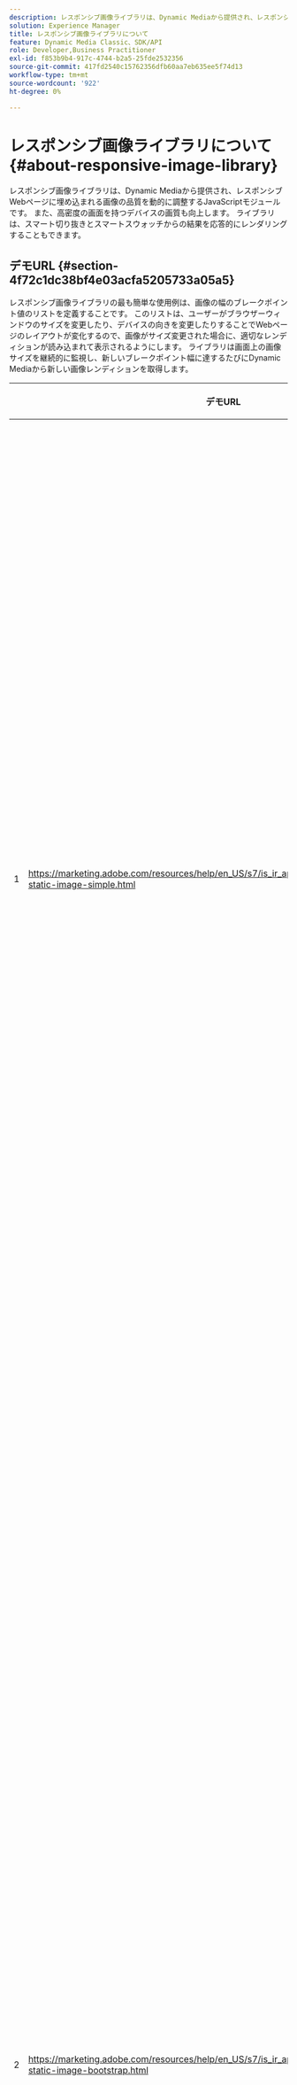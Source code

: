 ```yaml
---
description: レスポンシブ画像ライブラリは、Dynamic Mediaから提供され、レスポンシブWebページに埋め込まれる画像の品質を動的に調整するJavaScriptモジュールです。 また、高密度の画面を持つデバイスの画質も向上します。 ライブラリは、スマート切り抜きとスマートスウォッチからの結果を応答的にレンダリングすることもできます。
solution: Experience Manager
title: レスポンシブ画像ライブラリについて
feature: Dynamic Media Classic、SDK/API
role: Developer,Business Practitioner
exl-id: f853b9b4-917c-4744-b2a5-25fde2532356
source-git-commit: 417fd2540c15762356dfb60aa7eb635ee5f74d13
workflow-type: tm+mt
source-wordcount: '922'
ht-degree: 0%

---
```


# レスポンシブ画像ライブラリについて{#about-responsive-image-library}

レスポンシブ画像ライブラリは、Dynamic Mediaから提供され、レスポンシブWebページに埋め込まれる画像の品質を動的に調整するJavaScriptモジュールです。 また、高密度の画面を持つデバイスの画質も向上します。 ライブラリは、スマート切り抜きとスマートスウォッチからの結果を応答的にレンダリングすることもできます。

## デモURL {#section-4f72c1dc38bf4e03acfa5205733a05a5}

レスポンシブ画像ライブラリの最も簡単な使用例は、画像の幅のブレークポイント値のリストを定義することです。 このリストは、ユーザーがブラウザーウィンドウのサイズを変更したり、デバイスの向きを変更したりすることでWebページのレイアウトが変化するので、画像がサイズ変更された場合に、適切なレンディションが読み込まれて表示されるようにします。 ライブラリは画面上の画像サイズを継続的に監視し、新しいブレークポイント幅に達するたびにDynamic Mediaから新しい画像レンディションを取得します。

<table id="table_3D3D3991B802461A888E1093C1217D26"> 
 <thead> 
  <tr> 
   <th colname="col01" class="entry"> </th> 
   <th colname="col1" class="entry"> <p>デモURL </p> </th> 
   <th colname="col2" class="entry"> <p>説明 </p> </th> 
  </tr> 
 </thead>
 <tbody> 
  <tr> 
   <td colname="col01"> <p>1 </p> </td> 
   <td colname="col1"> <p> <a href="https://marketing.adobe.com/resources/help/en_US/s7/is_ir_api/is_api/samples/responsive-static-image-simple.html" scope="external" format="https"> https://marketing.adobe.com/resources/help/en_US/s7/is_ir_api/is_api/samples/responsive-static-image-simple.html  </a> </p> <p> 
     <!-- http://sasha.s7qa.com/jira-bugs/S7-7729/responsive-static-image-simple.htm--> </p> </td> 
   <td colname="col2"> <p>次に、レスポンシブ画像がWebページの幅の50%を占めるコンテナ内にある簡単な例を示します。 ブラウザーウィンドウのサイズが変更されるたびに、コンテナの幅が変更されます。 画像の幅が設定済みのブレークポイントの1つに達すると（例えば、200、400、600、800ピクセルで設定）、新しいレンディションがダウンロードされて表示されます。 目的は、不要な大きな画像を読み込まず、ネットワーク帯域幅を節約することです。 </p> <p>URLをクリックして、Webページを開き、ブラウザーウィンドウのサイズを変更し、ネットワークトラフィックを監視します。 </p> </td> 
  </tr> 
  <tr> 
   <td colname="col01"> <p>2 </p> </td> 
   <td colname="col1"> <p> <a href="https://marketing.adobe.com/resources/help/en_US/s7/is_ir_api/is_api/samples/responsive-static-image-bootstrap.html" format="https" scope="external"> https://marketing.adobe.com/resources/help/en_US/s7/is_ir_api/is_api/samples/responsive-static-image-bootstrap.html  </a> </p> <p> 
     <!-- http://sasha.s7qa.com/jira-bugs/S7-7729/responsive-static-image-bootstrap.htm--> </p> </td> 
   <td colname="col2"> <p>次のBootstrapの例は、Webページでの同じ使用例を示しています。 BootstrapのCSSに従い、レスポンシブ画像が追加されるレイアウトセルは、次の幅のいずれかを取ることができます。360、720、940ピクセル。 これらの値は、レスポンシブ画像ライブラリにブレークポイントとして渡される値と同じです。 したがって、Dynamic Mediaは、クライアントのネットワーク帯域幅が有効に使用されるようにします。 また、現在のWebページのレイアウトで必要なサイズで画像が表示され、クライアント側のブラウザーが拡大/縮小される視覚的なアーティファクトは表示されません。 </p> <p>URLをクリックして、Webページを開き、ブラウザーウィンドウのサイズを変更して別のレイアウトのブレークポイントに到達し、ネットワークトラフィックを監視します。 </p> <p>より高度な使用例としては、異なる画像プリセット、画像サービングコマンド、またはその両方を異なるブレークポイント値に関連付ける場合などがあります。 </p> </td> 
  </tr> 
  <tr> 
   <td colname="col01"> <p>3 </p> </td> 
   <td colname="col1"> <p> <a href="https://marketing.adobe.com/resources/help/en_US/s7/is_ir_api/is_api/samples/image-presets.html" format="https" scope="external"> https://marketing.adobe.com/resources/help/en_US/s7/is_ir_api/is_api/samples/image-presets.html  </a> </p> <p> 
     <!--http://sasha.s7qa.com/jira-bugs/S7-7729/image-presets.html--> </p> </td> 
   <td colname="col2"> <p>次の例では、異なるブレークポイントサイズに対して異なる画質と形式の画像プリセットが使用されます。 小さなブレークポイントの場合は、低品質のプリセットが適用され、画像サービングは6色に圧縮されたGIF画像のみを返します。 中程度のブレークポイントは、高圧縮のJPEG用に設定された画像プリセットを使用します。 最大のブレークポイントは、可逆PNGを使用して高品質の画像プリセットに関連付けられます。 このような方法では、より大きな画面を持つデバイスの帯域幅と処理能力が大きいと仮定して、高品質の画像をこのようなデバイスに配信できます。 </p> <p>URLをクリックしてWebページを開き、Webブラウザーウィンドウのサイズを大きくして小さくし、画質が低下することに注意してください。 </p> </td> 
  </tr> 
  <tr> 
   <td colname="col01"> <p>4 </p> </td> 
   <td colname="col1"> <p> <a href="https://marketing.adobe.com/resources/help/en_US/s7/is_ir_api/is_api/samples/crops.html" format="https" scope="external"> https://marketing.adobe.com/resources/help/en_US/s7/is_ir_api/is_api/samples/crops.html  </a> </p> <p> 
     <!--http://sasha.s7qa.com/jira-bugs/S7-7729/crops.html--> </p> </td> 
   <td colname="col2"> <p>画像プリセットに加えて、特定の画像サービングコマンドをブレークポイントに関連付けることができます。 次の例は、画面上の画像サイズが小さくなるにつれて、バナー画像を対象領域に対して徐々に切り抜く方法を示しています。 ここでは、最大のブレークポイントには画像サービングコマンドがまったくないので、バナー画像が完全に表示されます。 中程度のブレークポイントでは、テキスト「実行中」のランナーのみを表示し、適度な切り抜きを適用します。 小さなブレークポイントでは、製品のみが表示されるように、より多くの切り抜きが適用されます。 </p> <p>URLをクリックして、Webページを開き、ブラウザーウィンドウのサイズを変更します。 画像が大きいサイズから小さいサイズに切り抜かれるにつれて、徐々に切り抜かれていく様子に注意してください。 </p> </td> 
  </tr> 
  <tr> 
   <td colname="col01"> <p>5 </p> </td> 
   <td colname="col1"> <p> <a href="https://marketing.adobe.com/resources/help/en_US/s7/is_ir_api/is_api/samples/template.html" format="https" scope="external"> https://marketing.adobe.com/resources/help/en_US/s7/is_ir_api/is_api/samples/template.html  </a> </p> <p> 
     <!--http://sasha.s7qa.com/jira-bugs/S7-7729/template.html--> </p> </td> 
   <td colname="col2"> <p>また、画像サービングコマンドと画像サービングテンプレートを使用して、画像サイズに基づいて特定のテンプレートパラメーターを制御することもできます。 次の例では、画像サービングテンプレートを使用し、テキストオーバーレイのフォントサイズが<span class="codeph"> $fontsize </span>パラメーターを使用してパラメーター化されます。 レスポンシブ画像は、テキストが常に読み取り可能な状態を保つために、画像サイズを小さくするために大きいフォントサイズを使用するように設定されています。 </p> </td> 
  </tr> 
 </tbody> 
</table>

## 必要システム構成 {#section-35ea9e9c79cc43d7bcefdc240340fba4}

**サーバのハードウェアとソフトウェア**

* Dynamic Media Image Serving 6.0.1以降。

**クライアントブラウザーの最小要件**

* Microsoft® Windows® 7以降macOS X 10.8以降。
* Firefox 23、Safari 6、Chrome 29、IE 9以降。
* iOS 6以降。
* iPhone3GS以降およびiPad2以降（ネイティブブラウザーのみ）で認定済み。
* Android™ OS 2.3以降。
* モバイルデバイス上のInternet Explorerは現在サポートされていません。
